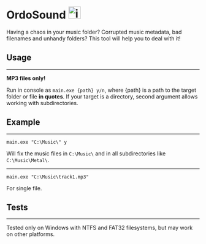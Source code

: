 # OrdoSound <img src="icon.ico" alt="icon" width="32"/>
Having a chaos in your music folder? Corrupted music metadata, bad filenames and unhandy folders? This tool will help you to deal with it! 

## Usage

---
**MP3 files only!**

Run in console as ``main.exe {path} y/n``, where {path} is a path to the target folder or file **in quotes**. If your target is a directory, second argument allows working with subdirectories. 

## Example

---
```commandline
main.exe "C:\Music\" y
```
Will fix the music files in ``C:\Music\`` and in all subdirectories like ``C:\Music\Metal\``.

---

```commandline
main.exe "C:\Music\track1.mp3"
```
For single file.

## Tests

---

Tested only on Windows with NTFS and FAT32 filesystems, but may work on other platforms.